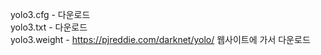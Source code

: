 yolo3.cfg - 다운로드  
yolo3.txt - 다운로드  
yolo3.weight - https://pjreddie.com/darknet/yolo/ 웹사이트에 가서 다운로드  
